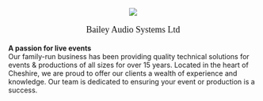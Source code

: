 <p align="center">
  <img src="https://www.baileyaudio.co.uk/assets/img/logo.png"/>
</p>
<p style="font-family: Economica !important; font-size: large;" align="center">
  Bailey Audio Systems Ltd
</p>

**A passion for live events** \
Our family-run business has been providing quality technical solutions for events & productions of all sizes for over 15 years. Located in the heart of Cheshire, we are proud to offer our clients a wealth of experience and knowledge. Our team is dedicated to ensuring your event or production is a success. 
